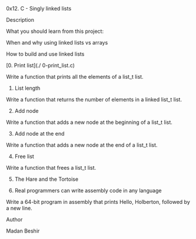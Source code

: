 0x12. C - Singly linked lists

Description

What you should learn from this project:



When and why using linked lists vs arrays

How to build and use linked lists

[0. Print list](./ 0-print_list.c)

Write a function that prints all the elements of a list_t list.

1. List length

Write a function that returns the number of elements in a linked list_t list.

2. Add node

Write a function that adds a new node at the beginning of a list_t list.

3. Add node at the end

Write a function that adds a new node at the end of a list_t list.

4. Free list

Write a function that frees a list_t list.

5. The Hare and the Tortoise

6. Real programmers can write assembly code in any language

Write a 64-bit program in assembly that prints Hello, Holberton, followed by a new line.

Author

Madan Beshir
